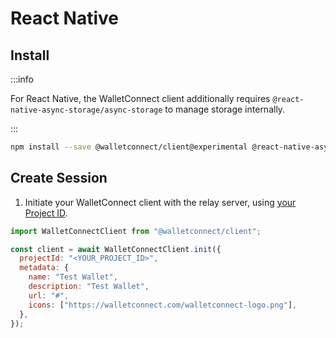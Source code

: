 # React Native

## Install

:::info

For React Native, the WalletConnect client additionally requires `@react-native-async-storage/async-storage`
to manage storage internally.

:::

```bash npm2yarn
npm install --save @walletconnect/client@experimental @react-native-async-storage/async-storage
```

## Create Session

1. Initiate your WalletConnect client with the relay server, using [your Project ID](../../advanced/api-reference/project-id.md).

```javascript
import WalletConnectClient from "@walletconnect/client";

const client = await WalletConnectClient.init({
  projectId: "<YOUR_PROJECT_ID>",
  metadata: {
    name: "Test Wallet",
    description: "Test Wallet",
    url: "#",
    icons: ["https://walletconnect.com/walletconnect-logo.png"],
  },
});
```
